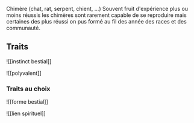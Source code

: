 Chimère (chat, rat, serpent, chient, ...)
Souvent fruit d'expérience plus ou moins réussis les chimères sont rarement capable de se reproduire mais certaines des plus réussi on pus formé au fil des année des races et des communauté.
## Traits

![[instinct bestial]]

![[polyvalent]]

### Traits au choix
![[forme bestial]]

![[lien spirituel]]
